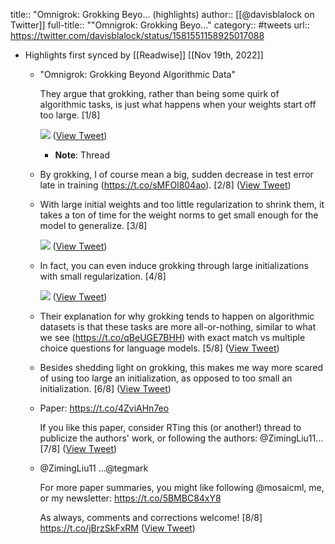 title:: "Omnigrok: Grokking Beyo... (highlights)
author:: [[@davisblalock on Twitter]]
full-title:: ""Omnigrok: Grokking Beyo..."
category:: #tweets
url:: https://twitter.com/davisblalock/status/1581551158925017088

- Highlights first synced by [[Readwise]] [[Nov 19th, 2022]]
	- "Omnigrok: Grokking Beyond Algorithmic Data"
	  
	  They argue that grokking, rather than being some quirk of algorithmic tasks, is just what happens when your weights start off too large. [1/8] 
	  
	  ![](https://pbs.twimg.com/media/FfLMZSoUUAAb__9.jpg) ([View Tweet](https://twitter.com/davisblalock/status/1581551158925017088))
		- **Note**: Thread
	- By grokking, I of course mean a big, sudden decrease in test error late in training (https://t.co/sMFOl804ao). [2/8] ([View Tweet](https://twitter.com/davisblalock/status/1581551160510468096))
	- With large initial weights and too little regularization to shrink them, it takes a ton of time for the weight norms to get small enough for the model to generalize. [3/8] 
	  
	  ![](https://pbs.twimg.com/media/FfLMZwuVUAUCy7K.jpg) ([View Tweet](https://twitter.com/davisblalock/status/1581551166655119360))
	- In fact, you can even induce grokking through large initializations with small regularization. [4/8] 
	  
	  ![](https://pbs.twimg.com/media/FfLMaLPUoAAsKaH.jpg) ([View Tweet](https://twitter.com/davisblalock/status/1581551175052034050))
	- Their explanation for why grokking tends to happen on algorithmic datasets is that these tasks are more all-or-nothing, similar to what we see (https://t.co/qBeUGE7BHH) with exact match vs multiple choice questions for language models. [5/8] ([View Tweet](https://twitter.com/davisblalock/status/1581551176528502785))
	- Besides shedding light on grokking, this makes me way more scared of using too large an initialization, as opposed to too small an initialization. [6/8] ([View Tweet](https://twitter.com/davisblalock/status/1581551177434480640))
	- Paper: https://t.co/4ZviAHn7eo
	  
	  If you like this paper, consider RTing this (or another!) thread to publicize the authors' work, or following the authors: @ZimingLiu11… [7/8] ([View Tweet](https://twitter.com/davisblalock/status/1581551178260701185))
	- @ZimingLiu11 …@tegmark
	  
	  For more paper summaries, you might like following @mosaicml, me, or my newsletter: https://t.co/5BMBC84xY8
	  
	  As always, comments and corrections welcome! [8/8] https://t.co/jBrzSkFxRM ([View Tweet](https://twitter.com/davisblalock/status/1581551179258994688))